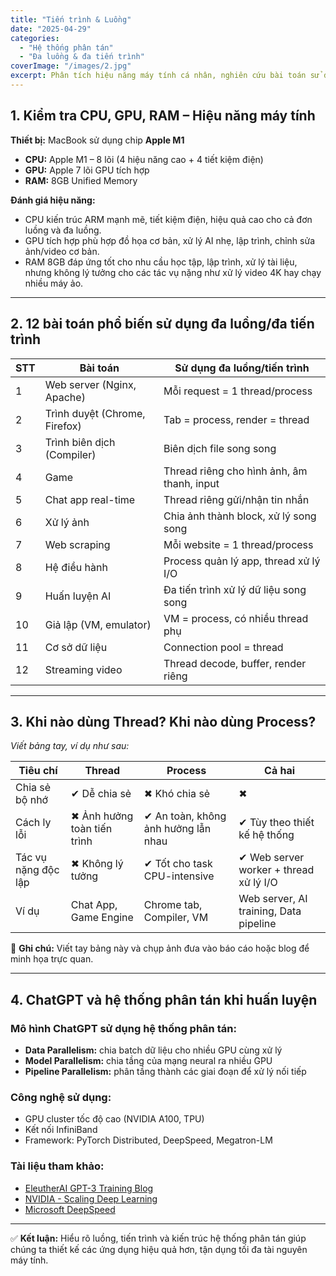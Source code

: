 ```yaml
---
title: "Tiến trình & Luồng"
date: "2025-04-29"
categories:
  - "Hệ thống phân tán"
  - "Đa luồng & đa tiến trình"
coverImage: "/images/2.jpg"
excerpt: Phân tích hiệu năng máy tính cá nhân, nghiên cứu bài toán sử dụng đa luồng, tiến trình và hệ thống phân tán.
---
```


## 1. Kiểm tra CPU, GPU, RAM – Hiệu năng máy tính

**Thiết bị:** MacBook sử dụng chip **Apple M1**

- **CPU:** Apple M1 – 8 lõi (4 hiệu năng cao + 4 tiết kiệm điện)
- **GPU:** Apple 7 lõi GPU tích hợp
- **RAM:** 8GB Unified Memory

**Đánh giá hiệu năng:**

- CPU kiến trúc ARM mạnh mẽ, tiết kiệm điện, hiệu quả cao cho cả đơn luồng và đa luồng.
- GPU tích hợp phù hợp đồ họa cơ bản, xử lý AI nhẹ, lập trình, chỉnh sửa ảnh/video cơ bản.
- RAM 8GB đáp ứng tốt cho nhu cầu học tập, lập trình, xử lý tài liệu, nhưng không lý tưởng cho các tác vụ nặng như xử lý video 4K hay chạy nhiều máy ảo.

---

## 2. 12 bài toán phổ biến sử dụng đa luồng/đa tiến trình

| STT | Bài toán                              | Sử dụng đa luồng/tiến trình                         |
|-----|----------------------------------------|----------------------------------------------------|
| 1   | Web server (Nginx, Apache)            | Mỗi request = 1 thread/process                     |
| 2   | Trình duyệt (Chrome, Firefox)         | Tab = process, render = thread                    |
| 3   | Trình biên dịch (Compiler)            | Biên dịch file song song                          |
| 4   | Game                                  | Thread riêng cho hình ảnh, âm thanh, input        |
| 5   | Chat app real-time                    | Thread riêng gửi/nhận tin nhắn                    |
| 6   | Xử lý ảnh                              | Chia ảnh thành block, xử lý song song             |
| 7   | Web scraping                          | Mỗi website = 1 thread/process                    |
| 8   | Hệ điều hành                          | Process quản lý app, thread xử lý I/O             |
| 9   | Huấn luyện AI                         | Đa tiến trình xử lý dữ liệu song song             |
| 10  | Giả lập (VM, emulator)                | VM = process, có nhiều thread phụ                 |
| 11  | Cơ sở dữ liệu                         | Connection pool = thread                          |
| 12  | Streaming video                       | Thread decode, buffer, render riêng               |

---

## 3. Khi nào dùng Thread? Khi nào dùng Process?

_Viết bảng tay, ví dụ như sau:_

| Tiêu chí            | Thread                             | Process                              | Cả hai                                    |
|---------------------|-------------------------------------|---------------------------------------|-------------------------------------------|
| Chia sẻ bộ nhớ      | ✔ Dễ chia sẻ                       | ✖ Khó chia sẻ                         | ✖                                         |
| Cách ly lỗi         | ✖ Ảnh hưởng toàn tiến trình        | ✔ An toàn, không ảnh hưởng lẫn nhau  | ✔ Tùy theo thiết kế hệ thống              |
| Tác vụ nặng độc lập | ✖ Không lý tưởng                   | ✔ Tốt cho task CPU-intensive          | ✔ Web server worker + thread xử lý I/O    |
| Ví dụ               | Chat App, Game Engine              | Chrome tab, Compiler, VM              | Web server, AI training, Data pipeline    |

📸 **Ghi chú:** Viết tay bảng này và chụp ảnh đưa vào báo cáo hoặc blog để minh họa trực quan.

---

## 4. ChatGPT và hệ thống phân tán khi huấn luyện

### Mô hình ChatGPT sử dụng hệ thống phân tán:
- **Data Parallelism:** chia batch dữ liệu cho nhiều GPU cùng xử lý
- **Model Parallelism:** chia tầng của mạng neural ra nhiều GPU
- **Pipeline Parallelism:** phân tầng thành các giai đoạn để xử lý nối tiếp

### Công nghệ sử dụng:
- GPU cluster tốc độ cao (NVIDIA A100, TPU)
- Kết nối InfiniBand
- Framework: PyTorch Distributed, DeepSpeed, Megatron-LM

### Tài liệu tham khảo:
- [EleutherAI GPT-3 Training Blog](https://blog.eleuther.ai/gpt3-model-training/)
- [NVIDIA - Scaling Deep Learning](https://developer.nvidia.com/blog/large-language-model-training-gpu-clusters/)
- [Microsoft DeepSpeed](https://www.microsoft.com/en-us/research/project/deepspeed/)

---

✅ **Kết luận:** Hiểu rõ luồng, tiến trình và kiến trúc hệ thống phân tán giúp chúng ta thiết kế các ứng dụng hiệu quả hơn, tận dụng tối đa tài nguyên máy tính.

